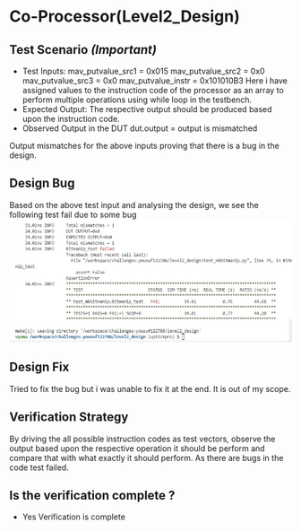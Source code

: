 # Co-Processor(Level2_Design)

## Test Scenario *(Important)*
- Test Inputs: mav_putvalue_src1 = 0x015
    mav_putvalue_src2 = 0x0
    mav_putvalue_src3 = 0x0
    mav_putvalue_instr = 0x101010B3
    Here i have assigned values to the instruction code of the processor as an array to perform multiple operations using while loop  in the testbench.
- Expected Output: The respective output should be produced based upon the instruction code.
- Observed Output in the DUT dut.output = output is mismatched 

Output mismatches for the above inputs proving that there is a bug in the design.

## Design Bug
Based on the above test input and analysing the design, we see the following test fail due to some bug
![](https://github.com/vyomasystems-lab/challenges-yousuf122786/blob/master/Images/Screenshot_5.jpg)


## Design Fix
Tried to fix the bug but i was unable to fix it at the end. It is out of my scope.



## Verification Strategy
By driving the all possible instruction codes as test vectors, observe the output based upon the respective operation it should be perform and compare that with what exactly it should perform.
As there are bugs in the code test failed.

## Is the verification complete ?
- Yes Verification is complete